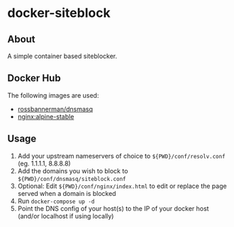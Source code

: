 # docker-siteblock

## About
A simple container based siteblocker.  

## Docker Hub
The following images are used:
- [rossbannerman/dnsmasq](https://hub.docker.com/r/rossbannerman/dnsmasq/)
- [nginx:alpine-stable](https://hub.docker.com/_/nginx/)

## Usage
1. Add your upstream nameservers of choice to `${PWD}/conf/resolv.conf` (eg. 1.1.1.1, 8.8.8.8)
2. Add the domains you wish to block to `${PWD}/conf/dnsmasq/siteblock.conf`
3. Optional: Edit `${PWD}/conf/nginx/index.html` to edit or replace the page served when a domain is blocked
4. Run `docker-compose up -d`
5. Point the DNS config of your host(s) to the IP of your docker host (and/or localhost if using locally)

